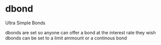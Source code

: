 # dbond
Ultra Simple Bonds

dbonds are set so anyone can offer a bond at the interest rate they wish
dbonds can be set to a limit ammount or a continous bond

